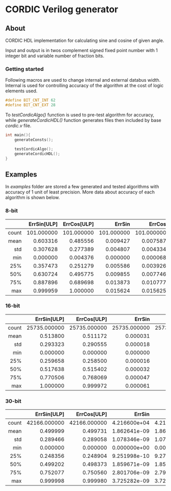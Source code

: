 
# CORDIC Verilog generator

## About
CORDIC HDL implementation for calculating sine and cosine of given angle. 

Input and output is in twos complement signed fixed point number with 1 integer bit and variable number of fraction bits.

### Getting started

Following macros are used to change internal and external databus width. Internal is used for controlling accuracy of the algorithm at the cost of logic elements used.
```c
#define BIT_CNT_INT 62
#define BIT_CNT_EXT 28
```
To *testCordicAlgo()* function is used to pre-test algorithm for accuracy, while *generateCordicHDL()* function generates files then included by base *cordic.v* file.
```c
int main(){
    generateConsts();

    testCordicAlgo();
    generateCordicHDL();
}
```

## Examples

In *examples* folder are stored a few generated and tested algorithms with accuracy of 1 unit of least precision. More data about accuracy of each algorithm is shown below.

### 8-bit
|       | ErrSin[ULP] | ErrCos[ULP] |     ErrSin |     ErrCos |
|------:|------------:|------------:|-----------:|-----------:|
| count |  101.000000 |  101.000000 | 101.000000 | 101.000000 |
|  mean |    0.603316 |    0.485556 |   0.009427 |   0.007587 |
|   std |    0.307628 |    0.277389 |   0.004807 |   0.004334 |
|   min |    0.000000 |    0.004376 |   0.000000 |   0.000068 |
|   25% |    0.357473 |    0.251279 |   0.005586 |   0.003926 |
|   50% |    0.630724 |    0.495775 |   0.009855 |   0.007746 |
|   75% |    0.887896 |    0.689698 |   0.013873 |   0.010777 |
|   max |    0.999959 |    1.000000 |   0.015624 |   0.015625 |

### 16-bit
|       |  ErrSin[ULP] |  ErrCos[ULP] |       ErrSin |       ErrCos |
|------:|-------------:|-------------:|-------------:|-------------:|
| count | 25735.000000 | 25735.000000 | 25735.000000 | 25735.000000 |
|  mean |     0.513800 |     0.511172 |     0.000031 |     0.000031 |
|   std |     0.293323 |     0.290555 |     0.000018 |     0.000018 |
|   min |     0.000000 |     0.000000 |     0.000000 |     0.000000 |
|   25% |     0.259658 |     0.258500 |     0.000016 |     0.000016 |
|   50% |     0.517638 |     0.515402 |     0.000032 |     0.000031 |
|   75% |     0.770506 |     0.768069 |     0.000047 |     0.000047 |
|   max |     1.000000 |     0.999972 |     0.000061 |     0.000061 |

### 30-bit
|       |  ErrSin[ULP] |  ErrCos[ULP] |       ErrSin |       ErrCos |
|------:|-------------:|-------------:|-------------:|-------------:|
| count | 42166.000000 | 42166.000000 | 4.216600e+04 | 4.216600e+04 |
|  mean |     0.499999 |     0.499731 | 1.862641e-09 | 1.861641e-09 |
|   std |     0.289466 |     0.289058 | 1.078346e-09 | 1.076824e-09 |
|   min |     0.000000 |     0.000000 | 0.000000e+00 | 0.000000e+00 |
|   25% |     0.248356 |     0.248904 | 9.251998e-10 | 9.272413e-10 |
|   50% |     0.499202 |     0.498373 | 1.859671e-09 | 1.856586e-09 |
|   75% |     0.752077 |     0.750560 | 2.801706e-09 | 2.796055e-09 |
|   max |     0.999998 |     0.999980 | 3.725282e-09 | 3.725215e-09 |
